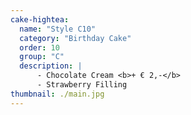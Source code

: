 ```yaml
---
cake-hightea:
  name: "Style C10"
  category: "Birthday Cake"
  order: 10
  group: "C"
  description: |
      - Chocolate Cream <b>+ € 2,-</b>
      - Strawberry Filling
thumbnail: ./main.jpg
---
```

